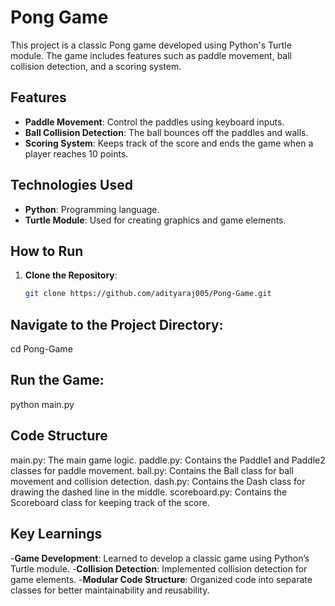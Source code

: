 # Pong Game

This project is a classic Pong game developed using Python's Turtle module. The game includes features such as paddle movement, ball collision detection, and a scoring system.

## Features

- **Paddle Movement**: Control the paddles using keyboard inputs.
- **Ball Collision Detection**: The ball bounces off the paddles and walls.
- **Scoring System**: Keeps track of the score and ends the game when a player reaches 10 points.

## Technologies Used

- **Python**: Programming language.
- **Turtle Module**: Used for creating graphics and game elements.

## How to Run

1. **Clone the Repository**:
   ```bash
   git clone https://github.com/adityaraj005/Pong-Game.git
   ```
   
## Navigate to the Project Directory:
   cd Pong-Game

## Run the Game:
   python main.py

## Code Structure
  main.py: The main game logic.
  paddle.py: Contains the Paddle1 and Paddle2 classes for paddle movement.
  ball.py: Contains the Ball class for ball movement and collision detection.
  dash.py: Contains the Dash class for drawing the dashed line in the middle.
  scoreboard.py: Contains the Scoreboard class for keeping track of the score.
  
## Key Learnings
  -**Game Development**: Learned to develop a classic game using Python’s Turtle module.
  -**Collision Detection**: Implemented collision detection for game elements.
  -**Modular Code Structure**: Organized code into separate classes for better maintainability and reusability.
